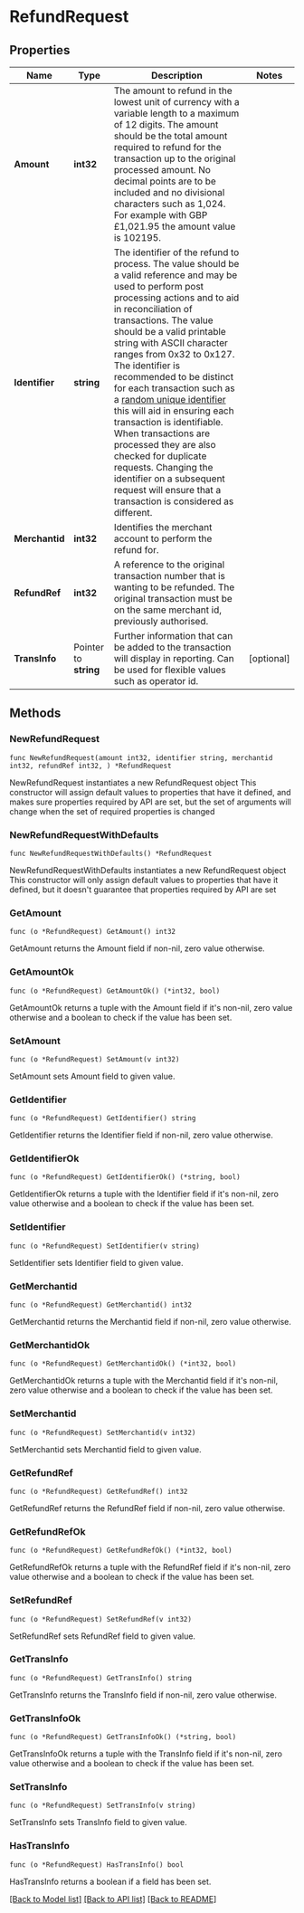 # RefundRequest

## Properties

Name | Type | Description | Notes
------------ | ------------- | ------------- | -------------
**Amount** | **int32** | The amount to refund in the lowest unit of currency with a variable length to a maximum of 12 digits.  The amount should be the total amount required to refund for the transaction up to the original processed amount.  No decimal points are to be included and no divisional characters such as 1,024.  For example with GBP £1,021.95 the amount value is 102195.  | 
**Identifier** | **string** | The identifier of the refund to process. The value should be a valid reference and may be used to perform  post processing actions and to aid in reconciliation of transactions.  The value should be a valid printable string with ASCII character ranges from 0x32 to 0x127.  The identifier is recommended to be distinct for each transaction such as a [random unique identifier](https://en.wikipedia.org/wiki/Universally_unique_identifier) this will aid in ensuring each transaction is identifiable.  When transactions are processed they are also checked for duplicate requests. Changing the identifier on a subsequent request will ensure that a transaction is considered as different.  | 
**Merchantid** | **int32** | Identifies the merchant account to perform the refund for. | 
**RefundRef** | **int32** | A reference to the original transaction number that is wanting to be refunded. The original  transaction must be on the same merchant id, previously authorised.  | 
**TransInfo** | Pointer to **string** | Further information that can be added to the transaction will display in reporting. Can be used for flexible values such as operator id. | [optional] 

## Methods

### NewRefundRequest

`func NewRefundRequest(amount int32, identifier string, merchantid int32, refundRef int32, ) *RefundRequest`

NewRefundRequest instantiates a new RefundRequest object
This constructor will assign default values to properties that have it defined,
and makes sure properties required by API are set, but the set of arguments
will change when the set of required properties is changed

### NewRefundRequestWithDefaults

`func NewRefundRequestWithDefaults() *RefundRequest`

NewRefundRequestWithDefaults instantiates a new RefundRequest object
This constructor will only assign default values to properties that have it defined,
but it doesn't guarantee that properties required by API are set

### GetAmount

`func (o *RefundRequest) GetAmount() int32`

GetAmount returns the Amount field if non-nil, zero value otherwise.

### GetAmountOk

`func (o *RefundRequest) GetAmountOk() (*int32, bool)`

GetAmountOk returns a tuple with the Amount field if it's non-nil, zero value otherwise
and a boolean to check if the value has been set.

### SetAmount

`func (o *RefundRequest) SetAmount(v int32)`

SetAmount sets Amount field to given value.


### GetIdentifier

`func (o *RefundRequest) GetIdentifier() string`

GetIdentifier returns the Identifier field if non-nil, zero value otherwise.

### GetIdentifierOk

`func (o *RefundRequest) GetIdentifierOk() (*string, bool)`

GetIdentifierOk returns a tuple with the Identifier field if it's non-nil, zero value otherwise
and a boolean to check if the value has been set.

### SetIdentifier

`func (o *RefundRequest) SetIdentifier(v string)`

SetIdentifier sets Identifier field to given value.


### GetMerchantid

`func (o *RefundRequest) GetMerchantid() int32`

GetMerchantid returns the Merchantid field if non-nil, zero value otherwise.

### GetMerchantidOk

`func (o *RefundRequest) GetMerchantidOk() (*int32, bool)`

GetMerchantidOk returns a tuple with the Merchantid field if it's non-nil, zero value otherwise
and a boolean to check if the value has been set.

### SetMerchantid

`func (o *RefundRequest) SetMerchantid(v int32)`

SetMerchantid sets Merchantid field to given value.


### GetRefundRef

`func (o *RefundRequest) GetRefundRef() int32`

GetRefundRef returns the RefundRef field if non-nil, zero value otherwise.

### GetRefundRefOk

`func (o *RefundRequest) GetRefundRefOk() (*int32, bool)`

GetRefundRefOk returns a tuple with the RefundRef field if it's non-nil, zero value otherwise
and a boolean to check if the value has been set.

### SetRefundRef

`func (o *RefundRequest) SetRefundRef(v int32)`

SetRefundRef sets RefundRef field to given value.


### GetTransInfo

`func (o *RefundRequest) GetTransInfo() string`

GetTransInfo returns the TransInfo field if non-nil, zero value otherwise.

### GetTransInfoOk

`func (o *RefundRequest) GetTransInfoOk() (*string, bool)`

GetTransInfoOk returns a tuple with the TransInfo field if it's non-nil, zero value otherwise
and a boolean to check if the value has been set.

### SetTransInfo

`func (o *RefundRequest) SetTransInfo(v string)`

SetTransInfo sets TransInfo field to given value.

### HasTransInfo

`func (o *RefundRequest) HasTransInfo() bool`

HasTransInfo returns a boolean if a field has been set.


[[Back to Model list]](../README.md#documentation-for-models) [[Back to API list]](../README.md#documentation-for-api-endpoints) [[Back to README]](../README.md)


